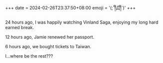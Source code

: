 +++
date = 2024-02-26T23:37:50+08:00
emoji = '(;´༎ຶД༎ຶ`)'
+++

24 hours ago, I was happily watching Vinland Saga, enjoying my long hard earned break.

12 hours ago, Jamie renewed her passport.

6 hours ago, we bought tickets to Taiwan.

I…where be the rest???